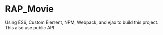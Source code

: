 # RAP_Movie
Using ES6, Custom Element, NPM, Webpack, and Ajax to build this project. This also use public API
